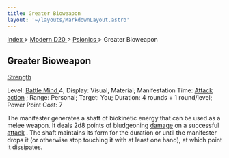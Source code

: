 ```yaml
---
title: Greater Bioweapon
layout: '~/layouts/MarkdownLayout.astro'
---
```


[ Index ](/) > [ Modern D20 ](/modern.d20.srd) > [ Psionics ](/modern.d20.srd/psionics) > Greater Bioweapon

##  Greater Bioweapon

[ Strength ](/modern.d20.srd/basics/ability.scores)

Level: [ Battle Mind ](/modern.d20.srd/classes/advanced/battle.mind) 4;
Display: Visual, Material; Manifestation Time: [ Attack action](/modern.d20.srd/combat/attack.actions) ; Range: Personal; Target: You;
Duration: 4 rounds + 1 round/level; Power Point Cost: 7

The manifester generates a shaft of biokinetic energy that can be used as a
melee weapon. It deals 2d8 points of bludgeoning [ damage](/modern.d20.srd/combat/damage) on a successful [ attack](/modern.d20.srd/combat/attack.roll) . The shaft maintains its form for the
duration or until the manifester drops it (or otherwise stop touching it with
at least one hand), at which point it dissipates.

